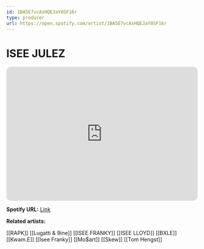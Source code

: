 ```yaml
---
id: 1BA5E7vcAsHQEJaY0SF16r
type: producer
url: https://open.spotify.com/artist/1BA5E7vcAsHQEJaY0SF16r
---
```

# ISEE JULEZ

<iframe style="border-radius:12px" src="https://open.spotify.com/embed/artist/1BA5E7vcAsHQEJaY0SF16r" width="100%" height="352" frameBorder="0" allowfullscreen="" allow="autoplay; clipboard-write; encrypted-media; fullscreen; picture-in-picture" loading="lazy"></iframe>

**Spotify URL:** [Link](https://open.spotify.com/artist/1BA5E7vcAsHQEJaY0SF16r)

**Related artists:**

[[RAPK]]
[[Lugatti & 9ine]]
[[ISEE FRANKY]]
[[ISEE LLOYD]]
[[BXLE]]
[[Kwam.E]]
[[Isee Franky]]
[[Mo$art]]
[[Skew]]
[[Tom Hengst]]
